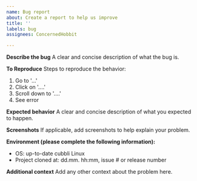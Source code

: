 ```yaml
---
name: Bug report
about: Create a report to help us improve
title: ''
labels: bug
assignees: ConcernedHobbit

---
```


**Describe the bug**
A clear and concise description of what the bug is.

**To Reproduce**
Steps to reproduce the behavior:
1. Go to '...'
2. Click on '....'
3. Scroll down to '....'
4. See error

**Expected behavior**
A clear and concise description of what you expected to happen.

**Screenshots**
If applicable, add screenshots to help explain your problem.

**Environment (please complete the following information):**
 - OS: up-to-date cubbli Linux
- Project cloned at: dd.mm. hh:mm, issue # or release number

**Additional context**
Add any other context about the problem here.
